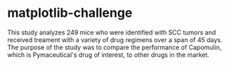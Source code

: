 # matplotlib-challenge
 This study analyzes 249 mice who were identified with SCC tumors and received treament with a variety of drug regimens over a span of 45 days. The purpose of the study was to compare the performance of Capomulin, which is Pymaceutical's drug of interest, to other drugs in the market.

